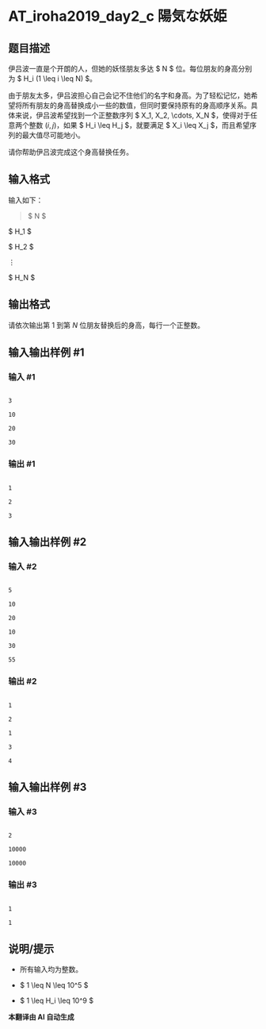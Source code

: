 # AT_iroha2019_day2_c 陽気な妖姫

## 题目描述

伊吕波一直是个开朗的人，但她的妖怪朋友多达 $ N $ 位。每位朋友的身高分别为 $ H_i (1 \leq i \leq N) $。

由于朋友太多，伊吕波担心自己会记不住他们的名字和身高。为了轻松记忆，她希望将所有朋友的身高替换成小一些的数值，但同时要保持原有的身高顺序关系。具体来说，伊吕波希望找到一个正整数序列 $ X_1, X_2, \cdots, X_N $，使得对于任意两个整数 $(i, j)$，如果 $ H_i \leq H_j $，就要满足 $ X_i \leq X_j $，而且希望序列的最大值尽可能地小。

请你帮助伊吕波完成这个身高替换任务。

## 输入格式

输入如下：

> $ N $  
$ H_1 $  
$ H_2 $  
$\vdots$  
$ H_N $

## 输出格式

请依次输出第 $1$ 到第 $N$ 位朋友替换后的身高，每行一个正整数。

## 输入输出样例 #1

### 输入 #1

```
3
10
20
30
```

### 输出 #1

```
1
2
3
```

## 输入输出样例 #2

### 输入 #2

```
5
10
20
10
30
55
```

### 输出 #2

```
1
2
1
3
4
```

## 输入输出样例 #3

### 输入 #3

```
2
10000
10000
```

### 输出 #3

```
1
1
```

## 说明/提示

- 所有输入均为整数。
- $ 1 \leq N \leq 10^5 $
- $ 1 \leq H_i \leq 10^9 $

 **本翻译由 AI 自动生成**